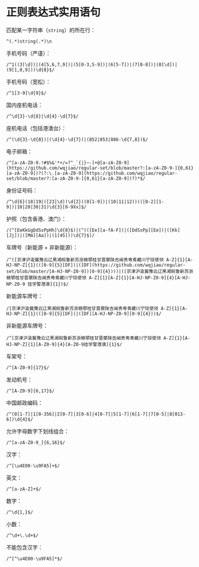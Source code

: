 # 正则表达式实用语句

匹配某一字符串（`string`）的所在行：

```
^(.*)string(.*)\n
```

手机号码（严谨）：

```
/^1((3[\d])|(4[5,6,7,9])|(5[0-3,5-9])|(6[5-7])|(7[0-8])|(8[\d])|(9[1,8,9]))\d{8}$/
```

手机号码（宽松）：

```
/^1[3-9]\d{9}$/
```

国内座机电话：

```
/^\d{3}-\d{8}|\d{4}-\d{7}$/
```

座机电话（包括港澳台）：

```
/^(\d{3}-\d{8})|(\d{4}-\d{7})|(852|853|886-\d{7,8})$/
```

电子邮箱：

```
/^[a-zA-Z0-9.!#$%&'*+/=?^_`{|}~-]+@[a-zA-Z0-9](https://github.com/wqjiao/regular-set/blob/master?:[a-zA-Z0-9-]{0,61}[a-zA-Z0-9])?(?:\.[a-zA-Z0-9](https://github.com/wqjiao/regular-set/blob/master?:[a-zA-Z0-9-]{0,61}[a-zA-Z0-9])?)*$/
```

身份证号码：

```
/^\d{6}(18|19|([23]\d))\d{2}((0[1-9])|(10|11|12))(([0-2][1-9])|10|20|30|31)\d{3}[0-9Xx]$/
```

护照（包含香港、澳门）：

```
/(^[EeKkGgDdSsPpHh]\d{8}$)|(^(([Ee][a-fA-F])|([DdSsPp][Ee])|([Kk][Jj])|([Mm][Aa])|(1[45]))\d{7}$)/
```

车牌号（新能源 + 非新能源）：

```
/^([京津沪渝冀豫云辽黑湘皖鲁新苏浙赣鄂桂甘晋蒙陕吉闽贵粤青藏川宁琼使领 A-Z]{1}[A-HJ-NP-Z]{1}(([0-9]{5}[DF])|([DF](https://github.com/wqjiao/regular-set/blob/master/[A-HJ-NP-Z0-9])[0-9]{4})))|([京津沪渝冀豫云辽黑湘皖鲁新苏浙赣鄂桂甘晋蒙陕吉闽贵粤青藏川宁琼使领 A-Z]{1}[A-Z]{1}[A-HJ-NP-Z0-9]{4}[A-HJ-NP-Z0-9 挂学警港澳]{1})$/
```

新能源车牌号：

```
/[京津沪渝冀豫云辽黑湘皖鲁新苏浙赣鄂桂甘晋蒙陕吉闽贵粤青藏川宁琼使领 A-Z]{1}[A-HJ-NP-Z]{1}(([0-9]{5}[DF])|([DF][A-HJ-NP-Z0-9][0-9]{4}))$/
```

非新能源车牌号：

```
/^[京津沪渝冀豫云辽黑湘皖鲁新苏浙赣鄂桂甘晋蒙陕吉闽贵粤青藏川宁琼使领 A-Z]{1}[A-HJ-NP-Z]{1}[A-Z0-9]{4}[A-Z0-9挂学警港澳]{1}$/
```

车架号：

```
/^[A-Z0-9]{17}$/
```

发动机号：

```
/^[A-Z0-9]{6,17}$/
```

中国邮政编码：

```
/^(0[1-7]|1[0-356]|2[0-7]|3[0-6]|4[0-7]|5[1-7]|6[1-7]|7[0-5]|8[013-6])\d{4}$/
```

允许字母数字下划线组合：

```
/^[a-zA-Z0-9_]{6,16}$/
```

汉字：

```
/^[\u4E00-\u9FA5]+$/
```

英文：

```
/^[a-zA-Z]+$/
```

数字：

```
/^\d{1,}$/
```

小数：

```
/^\d+\.\d+$/
```

不能包含汉字：

```
/^[^\u4E00-\u9FA5]*$/
```
